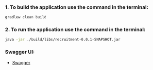 ### 1. To build the application use the command in the terminal:
```bash
gradlew clean build
```
### 2. To run the application use the command in the terminal:
```bash
java -jar ./build/libs/recruitment-0.0.1-SNAPSHOT.jar
```
### Swagger UI:
* [Swagger](https://unirecruitment.herokuapp.com/swagger-ui.html)
